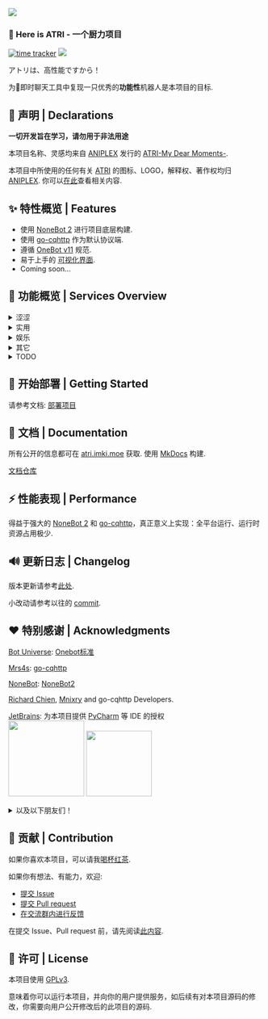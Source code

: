 ![](https://socialify.git.ci/Kyomotoi/ATRI/image?description=1&descriptionEditable=A%20project%20for%20ATRI%2C%20Usage%20go-CQHTTP%20%2B%20NoneBot2.&forks=1&issues=1&language=1&logo=https%3A%2F%2Fi.loli.net%2F2020%2F11%2F12%2FYcINCkyp8vK2inD.png&owner=1&pattern=Circuit%20Board&stargazers=1&theme=Light)

### 👋 Here is ATRI - 一个厨力项目

[![time tracker](https://wakatime.com/badge/github/Kyomotoi/ATRI.svg)](https://wakatime.com/badge/github/Kyomotoi/ATRI)
[![](https://img.shields.io/github/license/Kyomotoi/ATRI)](https://www.gnu.org/licenses/gpl-3.0.html)

アトリは、高性能ですから！

为🐧即时聊天工具中复现一只优秀的**功能性**机器人是本项目的目标.

## 📌 声明 | Declarations

**一切开发旨在学习，请勿用于非法用途**

本项目名称、灵感均来自 [ANIPLEX](https://aniplex-exe.com/) 发行的 [ATRI-My Dear Moments-](https://atri-mdm.com/).

本项目中所使用的任何有关 [ATRI](https://atri-mdm.com/) 的图标、LOGO，解释权、著作权均归 [ANIPLEX](https://aniplex-exe.com/). 你可以[在此](https://aniplex-exe.com/guidelines/)查看相关内容.

## ✨ 特性概览 | Features

- 使用 [NoneBot 2](https://v2.nonebot.dev/) 进行项目底层构建.
- 使用 [go-cqhttp](https://go-cqhttp.org/) 作为默认协议端.
- 遵循 [OneBot v11](https://onebot.dev/) 规范.
- 易于上手的 [可视化界面](https://github.com/Kyomotoi/Project-ATRI-Console).
- Coming soon...

## 📱 功能概览 | Services Overview

<details markdown='1'><summary>涩涩</summary>

- 文爱
- 涩图
- 涩图嗅探
- 涩批翻译机
</details>

<details markdown='1'><summary>实用</summary>

- 在线运行代码
- 伪造转发内容
- 以图搜图
- 以图搜番
- ATRI语（加密、解密，改自[`rcnb`](https://github.com/rcnbapp/RCNB.js)）
- 简单骰子
- b站动态订阅
- Twitter 动态订阅
- 谁是卷王 (基于 wakatime)
- 自定义词库（多种方式匹配）
</details>

<details markdown='1'><summary>娱乐</summary>

- 看不懂的笑话
- 今天吃什么
- 老婆！
</details>

<details markdown='1'><summary>其它</summary>

- B站小程序解析
- 状态查看
</details>

<details markdown='1'><summary>TODO</summary>

> 被勾上的即已大致完成，但仍需优化
- [x] 网页控制台
- [ ] Twitter助手
- [x] RSS订阅
- [ ] 冷重启
- [ ] 进裙验证（问题可自定义）
- [ ] 好感度系统
</details>

## 🚀 开始部署 | Getting Started

请参考文档: [部署项目](https://atri.imki.moe/install/installation/)

## 📖 文档 | Documentation
所有公开的信息都可在 [atri.imki.moe](https://atri.imki.moe) 获取. 使用 [MkDocs](https://github.com/mkdocs/mkdocs/) 构建. 

[文档仓库](https://github.com/Kyomotoi/Project-ATRI-Docs)

## ⚡️ 性能表现 | Performance

得益于强大的 [NoneBot 2](https://v2.nonebot.dev/) 和 [go-cqhttp](https://go-cqhttp.org/)，真正意义上实现：全平台运行、运行时资源占用极少.

## 🔊 更新日志 | Changelog

版本更新请参考[此处](changelog.md).

小改动请参考以往的 [commit](https://github.com/Kyomotoi/ATRI/commits/main).

## ❤️ 特别感谢 | Acknowledgments

[Bot Universe](https://github.com/botuniverse): [Onebot标准](https://onebot.dev/)

[Mrs4s](https://github.com/Mrs4s): [go-cqhttp](https://github.com/Mrs4s/go-cqhttp)

[NoneBot](https://github.com/nonebot): [NoneBot2](https://github.com/nonebot/nonebot2)

[Richard Chien](https://github.com/richardchien), [Mnixry](https://github.com/mnixry) and go-cqhttp Developers.

[JetBrains](https://www.jetbrains.com/?from=ATRI): 为本项目提供 [PyCharm](https://www.jetbrains.com/pycharm/?from=ATRI) 等 IDE 的授权<br>
[<img src="https://resources.jetbrains.com/storage/products/company/brand/logos/jb_beam.png" width="150"/>](https://www.jetbrains.com/?from=ATRI)
[<img src="https://resources.jetbrains.com/storage/products/company/brand/logos/PyCharm_icon.png" width="130"/>](https://www.jetbrains.com/pycharm/?from=ATRI)

<details markdown='1'><summary>以及以下朋友们！</summary>

>排名不分先后
- 50861735 11.00 CNY
- 1072324725 17.00 CNY
- AfdianUser_quGy 5.00 CNY
- 1752179928 56.14 CNY
- Mikasa 66.00 CNY
- SkipM4 32.00 CNY
- Chunk7 33.00 CNY
- Wwwwwwalnut 10.00 CNY
- 演变 5.00 CNY
- YuimeC 23.33 CNY
- Ohdmire 20.00 CNY
- TerRALi 23.45 CNY
- 虾仁 21.00 CNY
- Tianli 11.00 CNY
- linx 33.00 CNY
- 屁东 5.00 CNY
- A_Kyuu 200.00 CNY
- Copper_Sulfate 11.00 CNY
- YQ233 11.00 CNY
- Wuid 7.50 CNY
- AfdianUser_veuW 5.00 CNY
- KadiASD 7.50 CNY
- (*°ω°*)ﾉ" 11.45 CNY
- lanx 6.66 CNY
- Azazel_BBF 33.00 CNY
- hongshi 10.00 CNY
- 这是01 45.14 CNY
> Total: 703.17 CNY. 25 sponsors.
</details>

## 👥 贡献 | Contribution

如果你喜欢本项目，可以请我[喝杯红茶](https://afdian.net/@Kyomotoi).

如果你有想法、有能力，欢迎:
- [提交 Issue](https://github.com/Kyomotoi/ATRI/issues)
- [提交 Pull request](https://github.com/Kyomotoi/ATRI/pulls)
- [在交流群内进行反馈](https://jq.qq.com/?_wv=1027&k=WoAAYXbJ)

在提交 Issue、Pull request 前，请先阅读[此内容](https://atri.imki.moe/developer/overview/).

## 📄 许可 | License

本项目使用 [GPLv3](https://www.gnu.org/licenses/gpl-3.0.html).

意味着你可以运行本项目，并向你的用户提供服务，如后续有对本项目源码的修改，你需要向用户公开修改后的此项目的源码.
